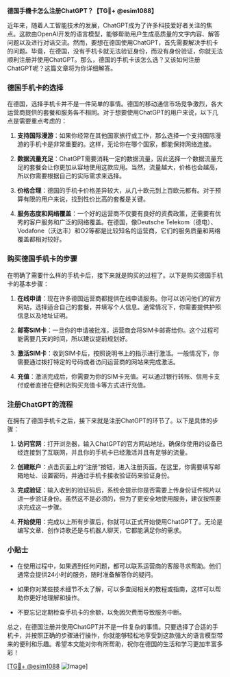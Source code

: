**德国手機卡怎么注册ChatGPT？【TG💪+ @esim1088】**

近年来，随着人工智能技术的发展，ChatGPT成为了许多科技爱好者关注的焦点。这款由OpenAI开发的语言模型，能够帮助用户生成高质量的文字内容、解答问题以及进行对话交流。然而，要想在德国使用ChatGPT，首先需要解决手机卡的问题。毕竟，在德国，没有手机卡就无法验证身份，而没有身份验证，你就无法顺利注册并使用ChatGPT。那么，德国的手机卡该怎么选？又该如何注册ChatGPT呢？这篇文章将为你详细解答。

### 德国手机卡的选择

在德国，选择手机卡并不是一件简单的事情。德国的移动通信市场竞争激烈，各大运营商提供的套餐和服务各不相同。对于想要使用ChatGPT的用户来说，以下几点是需要重点考虑的：

1. **支持国际漫游**：如果你经常在其他国家旅行或工作，那么选择一个支持国际漫游的手机卡是非常重要的。这样，无论你在哪个国家，都能保持网络连接。
   
2. **数据流量充足**：ChatGPT需要消耗一定的数据流量，因此选择一个数据流量充足的套餐会让你更加从容地使用这款应用。当然，流量越大，价格也会越高，所以你需要根据自己的实际需求来选择。

3. **价格合理**：德国的手机卡价格差异较大，从几十欧元到上百欧元都有。对于预算有限的用户来说，找到性价比高的套餐是关键。

4. **服务态度和网络覆盖**：一个好的运营商不仅要有良好的资费政策，还需要有优秀的客户服务和广泛的网络覆盖。在德国，像Deutsche Telekom（德电）、Vodafone（沃达丰）和O2等都是比较知名的运营商，它们的服务质量和网络覆盖都相对较好。

### 购买德国手机卡的步骤

在明确了需要什么样的手机卡后，接下来就是购买的过程了。以下是购买德国手机卡的基本步骤：

1. **在线申请**：现在许多德国运营商都提供在线申请服务。你可以访问他们的官方网站，选择适合自己的套餐，并填写个人信息。通常情况下，你需要提供护照信息以及地址证明。

2. **邮寄SIM卡**：一旦你的申请被批准，运营商会将SIM卡邮寄给你。这个过程可能需要几天的时间，所以建议提前规划好。

3. **激活SIM卡**：收到SIM卡后，按照说明书上的指示进行激活。一般情况下，你需要通过拨打特定的号码或者访问运营商的网站来完成激活。

4. **充值**：激活完成后，你需要为你的SIM卡充值。可以通过银行转账、信用卡支付或者直接在便利店购买充值卡等方式进行充值。

### 注册ChatGPT的流程

在拥有了德国手机卡之后，接下来就是注册ChatGPT的环节了。以下是具体的步骤：

1. **访问官网**：打开浏览器，输入ChatGPT的官方网站地址。确保你使用的设备已经连接到了互联网，并且你的手机卡已经激活并且有足够的流量。

2. **创建账户**：点击页面上的“注册”按钮，进入注册页面。在这里，你需要填写邮箱地址、设置密码，并通过手机卡接收验证码来验证身份。

3. **完成验证**：输入收到的验证码后，系统会提示你是否需要上传身份证件照片以进一步验证身份。虽然这不是必须的，但为了更安全地使用服务，建议按照要求完成这一步骤。

4. **开始使用**：完成以上所有步骤后，你就可以正式开始使用ChatGPT了。无论是编写文章、创作诗歌还是与机器人聊天，它都能满足你的需求。

### 小贴士

- 在使用过程中，如果遇到任何问题，都可以联系运营商的客服寻求帮助。他们通常会提供24小时的服务，随时准备解答你的疑问。
  
- 如果你对某些技术细节不太了解，可以多查阅相关的教程或指南，这样可以帮助你更好地理解和操作。

- 不要忘记定期检查手机卡的余额，以免因欠费而导致服务中断。

总之，在德国注册并使用ChatGPT并不是一件复杂的事情。只要选择了合适的手机卡，并按照正确的步骤进行操作，你就能够轻松地享受到这款强大的语言模型带来的便利和乐趣。希望本文能对你有所帮助，祝你在德国的生活和学习更加丰富多彩！ 

[[TG💪+ @esim1088](https://t.me/s/esim1088) ![Image](https://i.postimg.cc/4NQfJmqS/Snipaste-2025-05-13-00-14-12.png)]